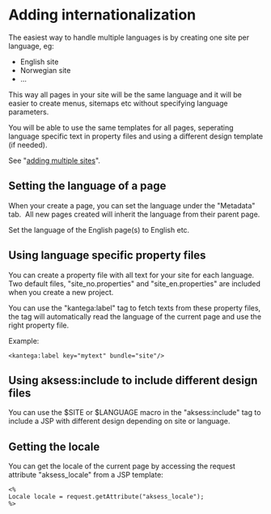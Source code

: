 

# Adding internationalization

The easiest way to handle multiple languages is by creating one site per language, eg:

*   English site
*   Norwegian site
*   ...

This way all pages in your site will be the same language and it will be easier to create menus, sitemaps etc without specifying language parameters.

You will be able to use the same templates for all pages, seperating language specific text in property files and using a different design template (if needed).

See "[adding multiple sites](adding-multiple-sites.md)".

## Setting the language of a page

When your create a page, you can set the language under the "Metadata" tab.  All new pages created will inherit the language from their parent page.

Set the language of the English page(s) to English etc.

## Using language specific property files

You can create a property file with all text for your site for each language.  Two default files, "site_no.properties" and "site_en.properties" are included when you create a new project.

You can use the "kantega:label" tag to fetch texts from these property files, the tag will automatically read the language of the current page and use the right property file.

Example:

```
<kantega:label key="mytext" bundle="site"/>
```

## Using aksess:include to include different design files

You can use the $SITE or $LANGUAGE macro in the "aksess:include" tag to include a JSP with different design depending on site or language.

## Getting the locale

You can get the locale of the current page by accessing the request attribute "aksess_locale" from a JSP template:

```
<%
Locale locale = request.getAttribute("aksess_locale");
%>
```

